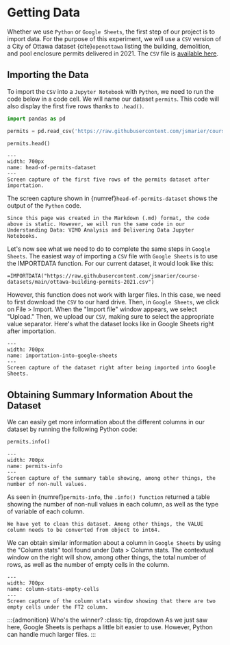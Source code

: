 # Getting Data

Whether we use `Python` or `Google Sheets`, the first step of our project is to import data. For the purpose of this experiment, we will use a `CSV` version of a City of Ottawa dataset {cite}`openottawa` listing the building, demolition, and pool enclosure permits delivered in 2021. The `CSV` file is [available here](https://raw.githubusercontent.com/jsmarier/course-datasets/main/ottawa-building-permits-2021.csv).

## Importing the Data

To import the `CSV` into a `Jupyter Notebook` with `Python`, we need to run the code below in a code cell. We will name our dataset `permits`. This code will also display the first five rows thanks to `.head()`.

```python
import pandas as pd

permits = pd.read_csv('https://raw.githubusercontent.com/jsmarier/course-datasets/main/ottawa-building-permits-2021.csv')

permits.head()
```

```{figure} images/2022-12-11_ass-8_head-permits-dataset.png
---
width: 700px
name: head-of-permits-dataset
---
Screen capture of the first five rows of the permits dataset after importation.
```

The screen capture shown in {numref}`head-of-permits-dataset` shows the output of the `Python` code. 

```{note}
Since this page was created in the Markdown (.md) format, the code above is static. However, we will run the same code in our Understanding Data: VIMO Analysis and Delivering Data Jupyter Notebooks.
```

Let's now see what we need to do to complete the same steps in `Google Sheets`. The easiest way of importing a `CSV` file with `Google Sheets` is to use the IMPORTDATA function. For our current dataset, it would look like this:

```
=IMPORTDATA("https://raw.githubusercontent.com/jsmarier/course-datasets/main/ottawa-building-permits-2021.csv")
```

However, this function does not work with larger files. In this case, we need to first download the `CSV` to our hard drive. Then, in `Google Sheets`, we click on File > Import. When the "Import file" window appears, we select "Upload." Then, we upload our `CSV`, making sure to select the appropriate value separator. Here's what the dataset looks like in Google Sheets right after importation.

```{figure} images/2022-12-11_ass-8_importation-into-google-sheets.png
---
width: 700px
name: importation-into-google-sheets
---
Screen capture of the dataset right after being imported into Google Sheets.
```

## Obtaining Summary Information About the Dataset

We can easily get more information about the different columns in our dataset by running the following Python code:

```python
permits.info()
```

```{figure} images/2022-12-11_ass-8_permits-info.png
---
width: 700px
name: permits-info
---
Screen capture of the summary table showing, among other things, the number of non-null values.
```

As seen in {numref}`permits-info`, the `.info() function` returned a table showing the number of non-null values in each column, as well as the type of variable of each column.

```{margin} This needs some cleaning...
We have yet to clean this dataset. Among other things, the VALUE column needs to be converted from object to int64.
```

We can obtain similar information about a column in `Google Sheets` by using the "Column stats" tool found under Data > Column stats. The contextual window on the right will show, among other things, the total number of rows, as well as the number of empty cells in the column.

```{figure} images/2022-12-11_ass-8_column-stats-empty-cells.png
---
width: 700px
name: column-stats-empty-cells
---
Screen capture of the column stats window showing that there are two empty cells under the FT2 column.
```

:::{admonition} Who's the winner?
:class: tip, dropdown
As we just saw here, Google Sheets is perhaps a little bit easier to use. However, Python can handle much larger files.
:::